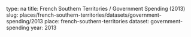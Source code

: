type: na
title: French Southern Territories / Government Spending (2013)
slug: places/french-southern-territories/datasets/government-spending/2013
place: french-southern-territories
dataset: government-spending
year: 2013
